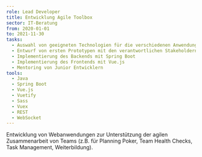 ```yaml
---
role: Lead Developer
title: Entwicklung Agile Toolbox
sector: IT-Beratung
from: 2020-01-01
to: 2021-11-30
tasks:
  - Auswahl von geeigneten Technologien für die verschiedenen Anwendungsfälle
  - Entwurf von ersten Prototypen mit den verantwortlichen Stakeholdern
  - Implementierung des Backends mit Spring Boot
  - Implementierung des Frontends mit Vue.js
  - Mentoring von Junior Entwicklern
tools:
  - Java
  - Spring Boot
  - Vue.js
  - Vuetify
  - Sass
  - Vuex
  - REST
  - WebSocket
---
```


Entwicklung von Webanwendungen zur Unterstützung der agilen Zusammenarbeit von Teams (z.B. für Planning Poker, Team Health Checks, Task Management, Weiterbildung).
